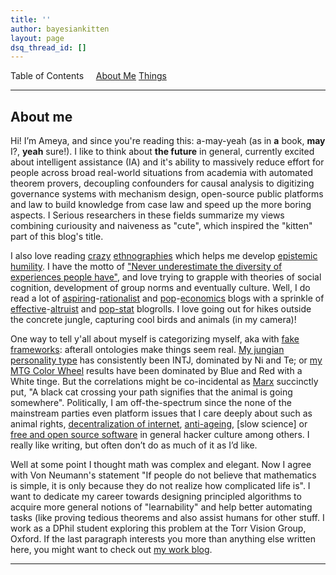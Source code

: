```yaml
---
title: ''
author: bayesiankitten
layout: page
dsq_thread_id: []
---
```

Table of Contents     [About Me](#aboutme) [Things ]()

---

## <a name="aboutme" id="aboutme"></a>About me

Hi! I’m Ameya, and since you're reading this: a-may-yeah (as in __a__ book, __may__ I?, __yeah__ sure!). I like to think about **the future** in general, currently excited about intelligent assistance (IA) and it's ability to massively reduce effort for people across broad real-world situations from academia with automated theorem provers, decoupling confounders for causal analysis to digitizing governance systems with mechanism design, open-source public platforms and law to build knowledge from case law and speed up the more boring aspects. I Serious researchers in these fields summarize my views combining curiousity and naiveness as "cute", which inspired the "kitten" part of this blog's title. 

I also love reading [crazy](https://en.wikipedia.org/wiki/Invented_tradition) [ethnographies](https://en.wikipedia.org/wiki/Debt:_The_First_5000_Years) which helps me develop [epistemic humility](https://en.wikipedia.org/wiki/Epistemic_humility). I have the motto of ["Never underestimate the diversity of experiences people have"](https://slatestarcodex.com/2017/10/02/different-worlds/), and love trying to grapple with theories of social cognition, development of group norms and eventually culture. Well, I do read a lot of [aspiring](https://astralcodexten.substack.com/)-[rationalist](https://www.lesswrong.com/recommendations) and [pop](https://marginalrevolution.com/)-[economics](https://www.econtalk.org/) blogs with a sprinkle of [effective](https://forum.effectivealtruism.org/)-[altruist](https://www.alignmentforum.org/) and [pop-stat](https://statmodeling.stat.columbia.edu/) blogrolls. I love going out for hikes outside the concrete jungle, capturing cool birds and animals (in my camera)! 

One way to tell y'all about myself is categorizing myself, aka with [fake frameworks](https://www.lesswrong.com/posts/wDP4ZWYLNj7MGXWiW/in-praise-of-fake-frameworks): afterall ontologies make things seem real. [My jungian personality type](https://slatestarcodex.com/2014/05/27/on-types-of-typologies/) has consistently been INTJ, dominated by Ni and Te; or [my MTG Color Wheel](https://humanparts.medium.com/the-mtg-color-wheel-c9700a7cf36d) results have been dominated by Blue and Red with a White tinge. But the correlations might be co-incidental as [Marx](https://en.wikipedia.org/wiki/Groucho_Marx) succinctly put, "A black cat crossing your path signifies that the animal is going somewhere". Politically, I am off-the-spectrum since the none of the mainstream parties even platform issues that I care deeply about such as animal rights, [decentralization of internet](https://dci.mit.edu/decentralizedweb), [anti-ageing](https://www.lesswrong.com/posts/RcifQCKkRc9XTjxC2/anti-aging-state-of-the-art), [slow science] or [free and open source software](https://en.wikipedia.org/wiki/Free_software_movement) in general hacker culture among others. I really like writing, but often don’t do as much of it as I’d like. 

Well at some point I thought math was complex and elegant. Now I agree with Von Neumann's statement "If people do not believe that mathematics is simple, it is only because they do not realize how complicated life is". I want to dedicate my career towards designing principled algorithms to acquire more general notions of "learnability" and help better automating tasks (like proving tedious theorems and also assist humans for other stuff. I work as a DPhil student exploring this problem at the Torr Vision Group, Oxford. If the last paragraph interests you more than anything else written here, you might want to check out [my work blog](https://drimpossible.github.io).

---
